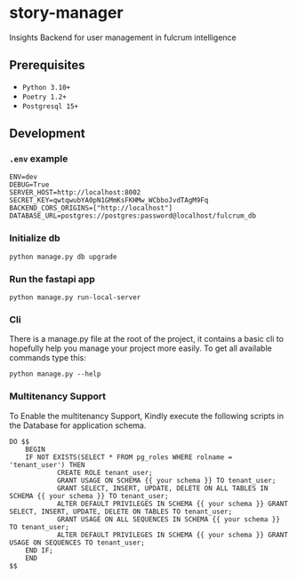 # story-manager

Insights Backend for user management in fulcrum intelligence

## Prerequisites

- `Python 3.10+`
- `Poetry 1.2+`
- `Postgresql 15+`

## Development

### `.env` example

```shell
ENV=dev
DEBUG=True
SERVER_HOST=http://localhost:8002
SECRET_KEY=qwtqwubYA0pN1GMmKsFKHMw_WCbboJvdTAgM9Fq
BACKEND_CORS_ORIGINS=["http://localhost"]
DATABASE_URL=postgres://postgres:password@localhost/fulcrum_db
```

### Initialize db

```shell
python manage.py db upgrade
```

### Run the fastapi app

```shell
python manage.py run-local-server
```

### Cli

There is a manage.py file at the root of the project, it contains a basic cli to hopefully
help you manage your project more easily. To get all available commands type this:

```shell
python manage.py --help
```

### Multitenancy Support

To Enable the multitenancy Support, Kindly execute the following scripts in the Database for application schema.

```
DO $$
    BEGIN
    IF NOT EXISTS(SELECT * FROM pg_roles WHERE rolname = 'tenant_user') THEN
            CREATE ROLE tenant_user;
            GRANT USAGE ON SCHEMA {{ your schema }} TO tenant_user;
            GRANT SELECT, INSERT, UPDATE, DELETE ON ALL TABLES IN SCHEMA {{ your schema }} TO tenant_user;
            ALTER DEFAULT PRIVILEGES IN SCHEMA {{ your schema }} GRANT SELECT, INSERT, UPDATE, DELETE ON TABLES TO tenant_user;
            GRANT USAGE ON ALL SEQUENCES IN SCHEMA {{ your schema }} TO tenant_user;
            ALTER DEFAULT PRIVILEGES IN SCHEMA {{ your schema }} GRANT USAGE ON SEQUENCES TO tenant_user;
    END IF;
    END
$$
```
